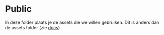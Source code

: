 # Public

In deze folder plaats je de assets die we willen gebruiken.
Dit is anders dan de assets folder (zie [docs](https://v3.nuxtjs.org/guide/directory-structure/public))